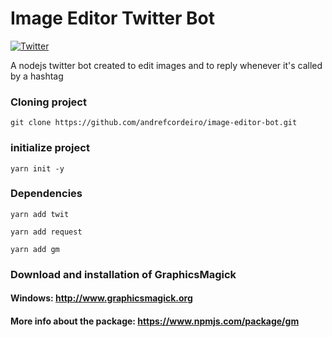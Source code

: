 # Image Editor Twitter Bot
[![Twitter](https://img.shields.io/twitter/url/https/twitter.com/imageeditorbot.svg?style=social&label=Follow%20%40imageeditorbot)](https://twitter.com/imageeditorbot)

A nodejs twitter bot created to edit images and to reply whenever it's called by a hashtag

### Cloning project
```
git clone https://github.com/andrefcordeiro/image-editor-bot.git

```
### initialize project
```
yarn init -y
```     
### Dependencies
```
yarn add twit
        
yarn add request
        
yarn add gm 
```

### Download and installation of GraphicsMagick
#### Windows: http://www.graphicsmagick.org

#### More info about the package: https://www.npmjs.com/package/gm
